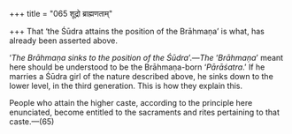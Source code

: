 +++
title = "065 शूद्रो ब्राह्मणताम्"

+++
That ‘the Śūdra attains the position of the Brāhmaṇa’ is what, has
already been asserted above.

‘*The Brāhmaṇa sinks to the position of the Śūdra*’.—*The* ‘*Brāhmaṇa*’
meant here should be understood to be the Brāhmaṇa-born ‘*Pārāśatra*.’
If he marries a Śūdra girl of the nature described above, he sinks down
to the lower level, in the third generation. This is how they explain
this.

People who attain the higher caste, according to the principle here
enunciated, become entitled to the sacraments and rites pertaining to
that caste.—(65)


